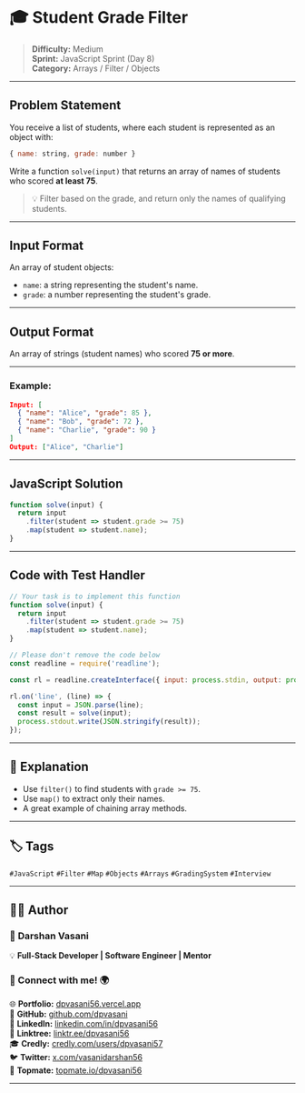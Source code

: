 # 🎓 Student Grade Filter

> **Difficulty:** Medium  
> **Sprint:** JavaScript Sprint (Day 8)  
> **Category:** Arrays / Filter / Objects

---

## Problem Statement

You receive a list of students, where each student is represented as an object with:

```js
{ name: string, grade: number }
```

Write a function `solve(input)` that returns an array of names of students who scored **at least 75**.

> 💡 Filter based on the grade, and return only the names of qualifying students.

---

## Input Format

An array of student objects:
- `name`: a string representing the student's name.
- `grade`: a number representing the student's grade.

---

## Output Format

An array of strings (student names) who scored **75 or more**.

---

### Example:

```json
Input: [
  { "name": "Alice", "grade": 85 },
  { "name": "Bob", "grade": 72 },
  { "name": "Charlie", "grade": 90 }
]
Output: ["Alice", "Charlie"]
```

---

## JavaScript Solution

```js
function solve(input) {
  return input
    .filter(student => student.grade >= 75)
    .map(student => student.name);
}
```

---

## Code with Test Handler

```js
// Your task is to implement this function
function solve(input) {
  return input
    .filter(student => student.grade >= 75)
    .map(student => student.name);
}

// Please don't remove the code below
const readline = require('readline');

const rl = readline.createInterface({ input: process.stdin, output: process.stdout });

rl.on('line', (line) => {
  const input = JSON.parse(line);
  const result = solve(input);
  process.stdout.write(JSON.stringify(result));
});
```

---

## 🧠 Explanation

- Use `filter()` to find students with `grade >= 75`.
- Use `map()` to extract only their names.
- A great example of chaining array methods.

---

## 🏷️ Tags

`#JavaScript` `#Filter` `#Map` `#Objects` `#Arrays` `#GradingSystem` `#Interview`

---

## 👨‍💻 Author  

### 🚀 **Darshan Vasani**  
💡 **Full-Stack Developer | Software Engineer | Mentor**    

### 🔗 Connect with me! 🌍  
🌐 **Portfolio:** [dpvasani56.vercel.app](https://dpvasani56.vercel.app/)  
🐙 **GitHub:** [github.com/dpvasani](https://github.com/dpvasani)  
💼 **LinkedIn:** [linkedin.com/in/dpvasani56](https://www.linkedin.com/in/dpvasani56/)  
🌳 **Linktree:** [linktr.ee/dpvasani56](https://linktr.ee/dpvasani56)  
🎓 **Credly:** [credly.com/users/dpvasani57](https://www.credly.com/users/dpvasani57/)  
🐦 **Twitter:** [x.com/vasanidarshan56](https://x.com/vasanidarshan56)  
📢 **Topmate:** [topmate.io/dpvasani56](https://topmate.io/dpvasani56)  

---